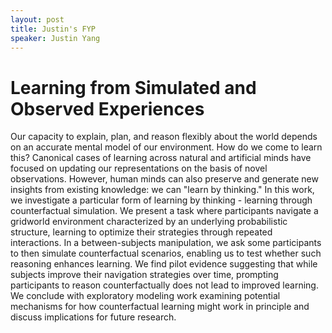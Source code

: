 ```yaml
---
layout: post
title: Justin's FYP
speaker: Justin Yang
---
```


# Learning from Simulated and Observed Experiences

Our capacity to explain, plan, and reason flexibly about the world depends on an accurate mental model of our environment. How do we come to learn this? Canonical cases of learning across natural and artificial minds have focused on updating our representations on the basis of novel observations. However, human minds can also preserve and generate new insights from existing knowledge: we can "learn by thinking." In this work, we investigate a particular form of learning by thinking - learning through counterfactual simulation. We present a task where participants navigate a gridworld environment characterized by an underlying probabilistic structure, learning to optimize their strategies through repeated interactions. In a between-subjects manipulation, we ask some participants to then simulate counterfactual scenarios, enabling us to test whether such reasoning enhances learning. We find pilot evidence suggesting that while subjects improve their navigation strategies over time, prompting participants to reason counterfactually does not lead to improved learning. We conclude with exploratory modeling work examining potential mechanisms for how counterfactual learning might work in principle and discuss implications for future research.